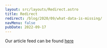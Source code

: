 ```yaml
---
layout: src/layouts/Redirect.astro
title: Redirect
redirect: /blog/2020/09/what-data-is-missing/
navMenu: false
pubDate: 2022-09-17
---
```

<div>
Our article feed can be found <a href="/blog/2020/09/what-data-is-missing/">here</a>
</div>
